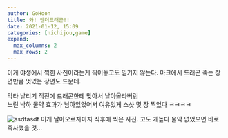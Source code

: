 ```yaml
---
author: GoHoon
title: 와! 엔더드래곤!!
date: 2021-01-12, 15:09
categories: [nichijou,game]
expand:
  max_columns: 2
  max_rows: 2
---
```

이게 야생에서 찍힌 사진이라는게 찍어놓고도 믿기지 않는다. 마크에서 드래곤 죽는 장면만큼 멋있는 장면도 드문데.   
<!-- Excerpt -->

막타 날리기 직전에 드래곤한테 맞아서 날아올라버림   
느린 낙하 물약 효과가 남아있었어서 여유있게 스샷 몇 장 찍었다 ㅋㅋㅋㅋ   

![asdfasdf](...image_base.../ender-dragon-02.jpg)
이게 날아오르자마자 직후에 찍은 사진. 고도 개높다 물약 없었으면 바로 즉사했을 것...

